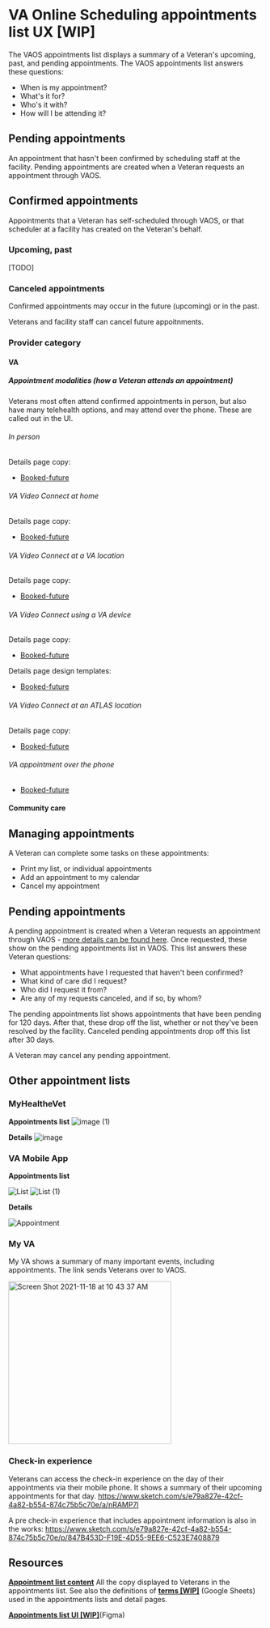# VA Online Scheduling appointments list UX [WIP]

The VAOS appointments list displays a summary of a Veteran's upcoming, past, and pending appointments. The VAOS appointments list answers these questions:

* When is my appointment?
* What's it for?
* Who's it with?
* How will I be attending it?

## Pending appointments

An appointment that hasn't been confirmed by scheduling staff at the facility. Pending appointments are created when a Veteran requests an appointment through VAOS. 

## Confirmed appointments

Appointments that a Veteran has self-scheduled through VAOS, or that scheduler at a facility has created on the Veteran's behalf.

### Upcoming, past

[TODO]

### Canceled appointments

Confirmed appointments may occur in the future (upcoming) or in the past. 

Veterans and facility staff can cancel future appoitnments.

### Provider category

#### VA


##### Appointment modalities (how a Veteran attends an appointment)

Veterans most often attend confirmed appointments in person, but also have many telehealth options, and may attend over the phone. These are called out in the UI.

###### In person

Details page copy:
* [Booked-future](https://github.com/department-of-veterans-affairs/va.gov-team/blob/master/products/health-care/appointments/va-online-scheduling/content/copy-docs/appointment-details.md#va-booked-future)

###### VA Video Connect at home

Details page copy:
* [Booked-future](https://github.com/department-of-veterans-affairs/va.gov-team/blob/master/products/health-care/appointments/va-online-scheduling/content/copy-docs/appointment-details.md#vvc-home-booked-future)

###### VA Video Connect at a VA location

Details page copy:
* [Booked-future](https://github.com/department-of-veterans-affairs/va.gov-team/blob/master/products/health-care/appointments/va-online-scheduling/content/copy-docs/appointment-details.md#vvc-va-booked-future)

###### VA Video Connect using a VA device

Details page copy:
* [Booked-future](https://github.com/department-of-veterans-affairs/va.gov-team/blob/master/products/health-care/appointments/va-online-scheduling/content/copy-docs/appointment-details.md#vvc-gfe-booked-future)

Details page design templates:
* [Booked-future](https://www.figma.com/file/twogqAIoOL9WAFRqvUbwiS/VAOS-templates-and-styles?node-id=0%3A561)

###### VA Video Connect at an ATLAS location

Details page copy:
* [Booked-future](https://github.com/department-of-veterans-affairs/va.gov-team/blob/master/products/health-care/appointments/va-online-scheduling/content/copy-docs/appointment-details.md#vvc-atlas-booked-future)

###### VA appointment over the phone

* [Booked-future](https://github.com/department-of-veterans-affairs/va.gov-team/blob/master/products/health-care/appointments/va-online-scheduling/content/copy-docs/appointment-details.md#va-phone-booked-future)


#### Community care






## Managing appointments

A Veteran can complete some tasks on these appointments:

* Print my list, or individual appointments
* Add an appointment to my calendar
* Cancel my appointment







## Pending appointments

A pending appointment is created when a Veteran requests an appointment through VAOS - [more details can be found here](https://github.com/department-of-veterans-affairs/va.gov-team/blob/master/products/health-care/appointments/va-online-scheduling/engineering/vaos_business_rules.md). Once requested, these show on the pending appointments list in VAOS. This list answers these Veteran questions:

* What appointments have I requested that haven't been confirmed?
* What kind of care did I request?
* Who did I request it from?
* Are any of my requests canceled, and if so, by whom?

The pending appointments list shows appointments that have been pending for 120 days. After that, these drop off the list, whether or not they've been resolved by the facility. Canceled pending appointments drop off this list after 30 days. 

A Veteran may cancel any pending appointment.

## Other appointment lists

### MyHealtheVet

**Appointments list**
![image (1)](https://user-images.githubusercontent.com/2536801/149034028-8834d330-5b03-4a92-a673-0e3e56ba9579.png)

**Details**
![image](https://user-images.githubusercontent.com/2536801/149033969-50bde6f8-4d8c-4c00-b975-7d948abd5760.png)

### VA Mobile App

**Appointments list**

![List](https://user-images.githubusercontent.com/2536801/149032222-d5a871d5-6835-48ce-9eee-9a10575a2a6d.png)
![List (1)](https://user-images.githubusercontent.com/2536801/149032244-a95861a5-790a-4ac0-838e-d5cdbabbe333.png)

**Details**

![Appointment](https://user-images.githubusercontent.com/2536801/149032265-67e68cac-3633-4bf7-9825-7db1b224b6a7.png)

### My VA

My VA shows a summary of many important events, including appointments. The link sends Veterans over to VAOS.

<img width="322" alt="Screen Shot 2021-11-18 at 10 43 37 AM" src="https://user-images.githubusercontent.com/2536801/149032303-a104084e-4909-419c-97ac-b7dce32d0255.png">

### Check-in experience

Veterans can access the check-in experience on the day of their appointments via their mobile phone. It shows a summary of their upcoming appointments for that day.
https://www.sketch.com/s/e79a827e-42cf-4a82-b554-874c75b5c70e/a/nRAMP7l

A pre check-in experience that includes appointment information is also in the works: https://www.sketch.com/s/e79a827e-42cf-4a82-b554-874c75b5c70e/p/847B453D-F19E-4D55-9EE6-C523E7408879

## Resources

[**Appointment list content**](https://github.com/department-of-veterans-affairs/va.gov-team/blob/master/products/health-care/appointments/va-online-scheduling/content/copy-docs/homepage.md)
All the copy displayed to Veterans in the appointments list. See also the definitions of [**terms [WIP]**](https://docs.google.com/spreadsheets/d/1zGfyAjwLgcU6KNpCQK09hQzKoN4ZmrM8u5Ejpitem1Q/edit#gid=520523114) (Google Sheets) used in the appointments lists and detail pages.

[**Appointments list UI [WIP]**](https://www.figma.com/file/XEYv3OTKEs389H2aZ59zZ9/?node-id=0%3A1)(Figma)


